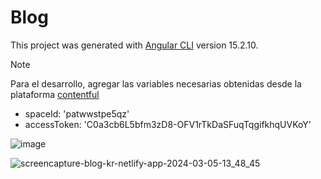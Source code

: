 # Blog

This project was generated with [Angular CLI](https://github.com/angular/angular-cli) version 15.2.10.

>[!NOTE]
>Para el desarrollo, agregar las variables necesarias obtenidas desde la plataforma [contentful](https://www.contentful.com/)
>* spaceId: 'patwwstpe5qz'
>* accessToken: 'C0a3cb6L5bfm3zD8-OFV1rTkDaSFuqTqgifkhqUVKoY'

![image](https://github.com/Luiggi-piero/blog-app/assets/86317658/46198030-dc16-42b6-853c-79d092a5f359)


![screencapture-blog-kr-netlify-app-2024-03-05-13_48_45](https://github.com/Luiggi-piero/blog-app/assets/86317658/7bab0226-83c7-49cc-9c67-abfa06ac21e8)
